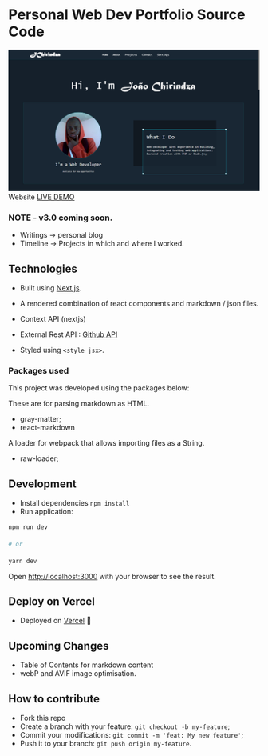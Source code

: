 # Personal Web Dev Portfolio Source Code

![Web Developer Portfolio](public/images/portfolio_home_page.png?raw=true "Web Dev Portfolio")
Website <a href="https://jchirindza.vercel.app" target="_blank">LIVE DEMO</a>

### NOTE - v3.0 coming soon.

-   Writings -> personal blog
-   Timeline -> Projects in which and where I worked.

## Technologies

-   Built using [Next.js](https://nextjs.org).
-   A rendered combination of react components and markdown / json files.

-   Context API (nextjs)
-   External Rest API : [Github API](https://api.github.com)

-   Styled using `<style jsx>`.

### Packages used

This project was developed using the packages below:

These are for parsing markdown as HTML.

-   gray-matter;
-   react-markdown

A loader for webpack that allows importing files as a String.

-   raw-loader;

## Development

-   Install dependencies `npm install`
-   Run application:

```bash
npm run dev

# or

yarn dev
```

Open [http://localhost:3000](http://localhost:3000) with your browser to see the result.

## Deploy on Vercel

-   Deployed on [Vercel](https://vercel.com) 🚀

## Upcoming Changes

-   Table of Contents for markdown content
-   webP and AVIF image optimisation.

## How to contribute

-   Fork this repo
-   Create a branch with your feature: `git checkout -b my-feature`;
-   Commit your modifications: `git commit -m 'feat: My new feature'`;
-   Push it to your branch: `git push origin my-feature`.
